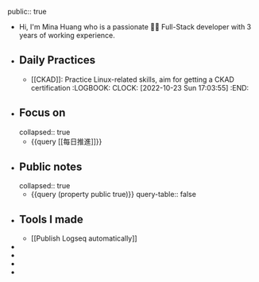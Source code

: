 public:: true

- Hi, I'm Mina Huang who is a passionate 👩‍💻 Full-Stack developer with 3 years of working experience.
- ## Daily Practices
	- [[CKAD]]: Practice Linux-related skills, aim for getting a CKAD certification
	  :LOGBOOK:
	  CLOCK: [2022-10-23 Sun 17:03:55]
	  :END:
- ## Focus on
  collapsed:: true
	- {{query [[每日推進]]}}
- ## Public notes
  collapsed:: true
	- {{query (property public true)}}
	  query-table:: false
- ## Tools I made
	- [[Publish Logseq automatically]]
-
-
-
-
